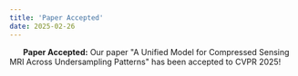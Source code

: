 ```yaml
---
title: 'Paper Accepted'
date: 2025-02-26
---
```


&nbsp;&nbsp;&nbsp;&nbsp;&nbsp; **Paper Accepted:** Our paper "A Unified Model for Compressed Sensing MRI Across Undersampling Patterns" has been accepted to CVPR 2025!